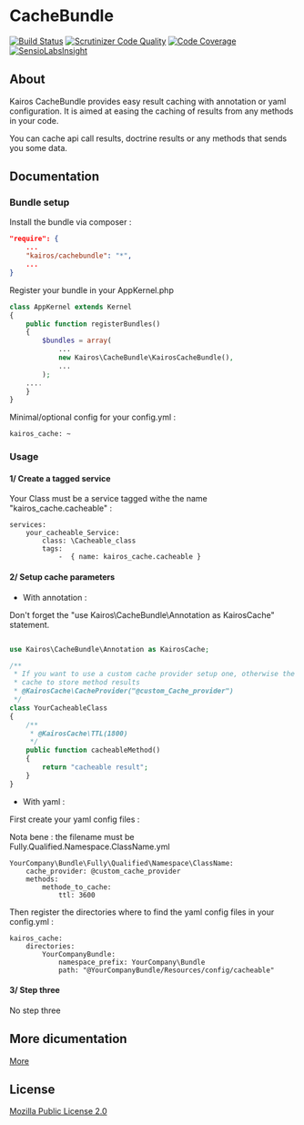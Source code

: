 # CacheBundle #

[![Build Status](https://travis-ci.org/t0k4rt/CacheBundle.svg?branch=master)](https://travis-ci.org/t0k4rt/CacheBundle)
[![Scrutinizer Code Quality](https://scrutinizer-ci.com/g/t0k4rt/CacheBundle/badges/quality-score.png?b=master)](https://scrutinizer-ci.com/g/t0k4rt/CacheBundle/?branch=master)
[![Code Coverage](https://scrutinizer-ci.com/g/t0k4rt/CacheBundle/badges/coverage.png?b=master)](https://scrutinizer-ci.com/g/t0k4rt/CacheBundle/?branch=master)
[![SensioLabsInsight](https://insight.sensiolabs.com/projects/17784ecd-e996-429d-8967-f46360a51239/mini.png)](https://insight.sensiolabs.com/projects/17784ecd-e996-429d-8967-f46360a51239)

## About ##

Kairos CacheBundle provides easy result caching with annotation or yaml configuration.
It is aimed at easing the caching of results from any methods in your code.

You can cache api call results, doctrine results or any methods that sends you some data.

## Documentation ##

### Bundle setup ###

Install the bundle via composer :

```json
"require": {
    ...
    "kairos/cachebundle": "*",
    ...
}
```

Register your bundle in your AppKernel.php

```php
class AppKernel extends Kernel
{
    public function registerBundles()
    {
        $bundles = array(
            ...
            new Kairos\CacheBundle\KairosCacheBundle(),
            ...
        );
    ....
    }
}
```


Minimal/optional config for your config.yml :

```
kairos_cache: ~
```


### Usage ###

#### 1/ Create a tagged service ####

Your Class must be a service tagged withe the name "kairos_cache.cacheable" :

```
services:
    your_cacheable_Service:
        class: \Cacheable_class
        tags:
            -  { name: kairos_cache.cacheable }
```

#### 2/ Setup cache parameters ####

* With annotation :

Don't forget the "use Kairos\CacheBundle\Annotation as KairosCache" statement.

```php

use Kairos\CacheBundle\Annotation as KairosCache;

/**
 * If you want to use a custom cache provider setup one, otherwise the bundle use a default filesystem
 * cache to store method results
 * @KairosCache\CacheProvider("@custom_Cache_provider")
 */
class YourCacheableClass
{
    /**
     * @KairosCache\TTL(1800)
     */
    public function cacheableMethod()
    {
        return "cacheable result";
    }
}
```

* With yaml :


First create your yaml config files :

Nota bene : the filename must be Fully.Qualified.Namespace.ClassName.yml

```
YourCompany\Bundle\Fully\Qualified\Namespace\ClassName:
    cache_provider: @custom_cache_provider
    methods:
        methode_to_cache:
            ttl: 3600
```

Then register the directories where to find the yaml config files in your config.yml :

```
kairos_cache:
    directories:
        YourCompanyBundle:
            namespace_prefix: YourCompany\Bundle
            path: "@YourCompanyBundle/Resources/config/cacheable"
```

#### 3/ Step three ####

No step three


## More dicumentation ##

[More](./blob/master/Docs/FULLCONFIG.md)

## License ##

[Mozilla Public License 2.0](https://www.mozilla.org/MPL/2.0/)
